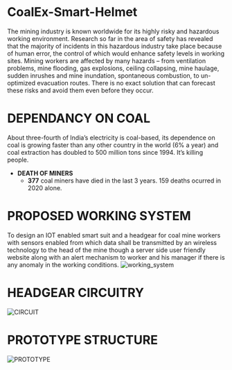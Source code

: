 # CoalEx-Smart-Helmet
The mining industry is known worldwide for its highly risky and hazardous working environment. Research so far in the area of safety has revealed that the majority of incidents in this hazardous industry take place because of human error, the control of which would enhance safety levels in working sites. 
Mining workers are affected by many hazards – from ventilation problems, mine flooding, gas explosions, ceiling collapsing, mine haulage, sudden inrushes and mine inundation, spontaneous combustion, to un-optimized evacuation routes. There is no exact solution that can forecast these risks and avoid them even before they occur.
# DEPENDANCY ON COAL
About three-fourth of India’s electricity is coal-based, its dependence on coal is growing faster than any other country in the world (6% a year) and coal extraction has doubled to 500 million tons since 1994. It’s killing people.
* **DEATH OF MINERS**
   * **377** coal miners have died in the last 3 years. 159 deaths ocurred in 2020 alone.
# PROPOSED WORKING SYSTEM
To design an IOT enabled smart suit and a headgear for coal mine workers with sensors enabled from which data shall be transmitted by an wireless technology to the head of the mine though a server side user friendly website along with an alert mechanism to worker and his manager if there is any anomaly in the working conditions.
![working_system](https://user-images.githubusercontent.com/97011184/199418811-cac950e1-855d-4ea1-8b07-ea4fdb335052.png)
# HEADGEAR CIRCUITRY
![CIRCUIT](https://user-images.githubusercontent.com/97011184/199419013-28a4849f-ed80-4913-a145-11c80759c01a.png)
# PROTOTYPE STRUCTURE
![PROTOTYPE](https://user-images.githubusercontent.com/97011184/199419159-2707a75f-9a52-456e-a7d2-ceb5b3dd61d3.png)
